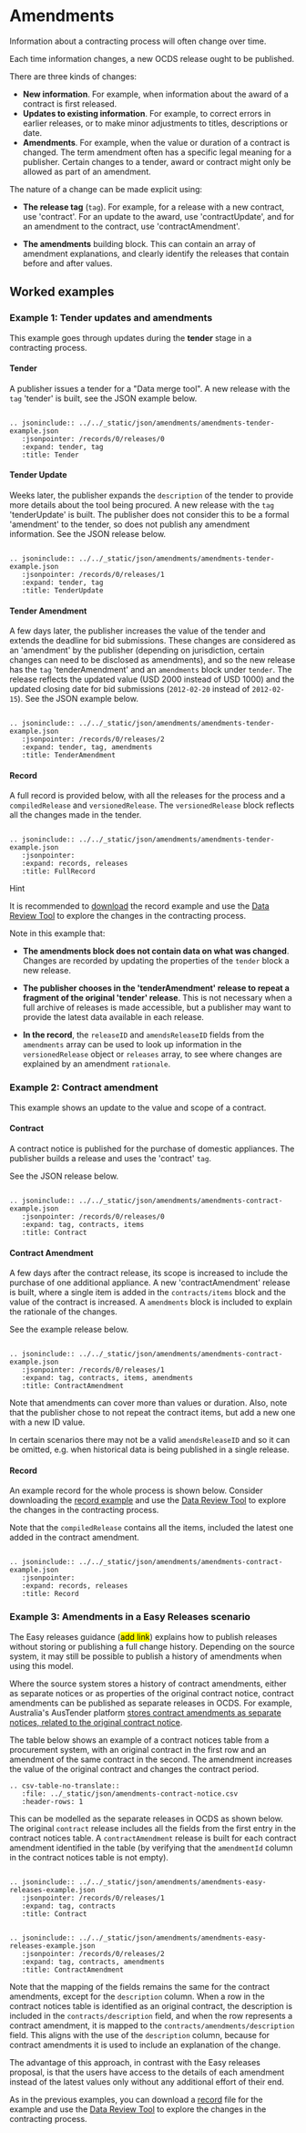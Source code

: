 # Amendments

Information about a contracting process will often change over time.

Each time information changes, a new OCDS release ought to be published.

There are three kinds of changes:

* **New information**. For example, when information about the award of a contract is first released.
* **Updates to existing information**. For example, to correct errors in earlier releases, or to make minor adjustments to titles, descriptions or date.
* **Amendments**. For example, when the value or duration of a contract is changed. The term amendment often has a specific legal meaning for a publisher. Certain changes to a tender, award or contract might only be allowed as part of an amendment.

The nature of a change can be made explicit using:

* **The release tag** (`tag`). For example, for a release with a new contract, use 'contract'. For an update to the award, use 'contractUpdate', and for an amendment to the contract, use 'contractAmendment'.

* **The amendments** building block. This can contain an array of amendment explanations, and clearly identify the releases that contain before and after values.

## Worked examples

### Example 1: Tender updates and amendments

This example goes through updates during the **tender** stage in a contracting process.

#### Tender

A publisher issues a tender for a "Data merge tool". A new release with the `tag` 'tender' is built, see the JSON example below.

```eval_rst

.. jsoninclude:: ../../_static/json/amendments/amendments-tender-example.json
   :jsonpointer: /records/0/releases/0
   :expand: tender, tag
   :title: Tender

```

#### Tender Update

Weeks later, the publisher expands the `description` of the tender to provide more details about the tool being procured. A new release with the `tag` 'tenderUpdate' is built. The publisher does not consider this to be a formal 'amendment' to the tender, so does not publish any amendment information. See the JSON release below.

```eval_rst

.. jsoninclude:: ../../_static/json/amendments/amendments-tender-example.json
   :jsonpointer: /records/0/releases/1
   :expand: tender, tag
   :title: TenderUpdate

```

#### Tender Amendment

A few days later, the publisher increases the value of the tender and extends the deadline for bid submissions. These changes are considered as an 'amendment' by the publisher (depending on jurisdiction, certain changes can need to be disclosed as amendments), and so the new release has the `tag` 'tenderAmendment' and an `amendments` block under `tender`. The release reflects the updated value (USD 2000 instead of USD 1000) and the updated closing date for bid submissions (`2012-02-20` instead of `2012-02-15`). See the JSON example below.

```eval_rst

.. jsoninclude:: ../../_static/json/amendments/amendments-tender-example.json
   :jsonpointer: /records/0/releases/2
   :expand: tender, tag, amendments
   :title: TenderAmendment

```

#### Record

A full record is provided below, with all the releases for the process and a `compiledRelease` and `versionedRelease`. The `versionedRelease` block reflects all the changes made in the tender.

```eval_rst

.. jsoninclude:: ../../_static/json/amendments/amendments-tender-example.json
   :jsonpointer:
   :expand: records, releases
   :title: FullRecord

```

<div class="example hint" markdown=1>

<p class="first admonition-title">Hint</p>

It is recommended to <a href="../../../_static/json/amendments/amendments-tender-example.json" target="_blank">download</a> the record example and use the [Data Review Tool](https://standard.open-contracting.org/review) to explore the changes in the contracting process.

</div>

Note in this example that:

* **The amendments block does not contain data on what was changed**. Changes are recorded by updating the properties of the `tender` block a new release.

* **The publisher chooses in the 'tenderAmendment' release to repeat a fragment of the original 'tender' release**. This is not necessary when a full archive of releases is made accessible, but a publisher may want to provide the latest data available in each release.

* **In the record**, the `releaseID` and `amendsReleaseID` fields from the `amendments` array can be used to look up information in the `versionedRelease` object or `releases` array, to see where changes are explained by an amendment `rationale`.

### Example 2: Contract amendment

This example shows an update to the value and scope of a contract.

#### Contract

A contract notice is published for the purchase of domestic appliances. The publisher builds a release and uses the 'contract' `tag`.

See the JSON release below.

```eval_rst

.. jsoninclude:: ../../_static/json/amendments/amendments-contract-example.json
   :jsonpointer: /records/0/releases/0
   :expand: tag, contracts, items
   :title: Contract

```

#### Contract Amendment

A few days after the contract release, its scope is increased to include the purchase of one additional appliance. A new 'contractAmendment' release is built, where a single item is added in the `contracts/items` block and the value of the contract is increased. A `amendments` block is included to explain the rationale of the changes.

See the example release below.

```eval_rst

.. jsoninclude:: ../../_static/json/amendments/amendments-contract-example.json
   :jsonpointer: /records/0/releases/1
   :expand: tag, contracts, items, amendments
   :title: ContractAmendment

```

Note that amendments can cover more than values or duration. Also, note that the publisher chose to not repeat the contract items, but add a new one with a new ID value.

In certain scenarios there may not be a valid `amendsReleaseID` and so it can be omitted, e.g. when historical data is being published in a single release.

#### Record

An example record for the whole process is shown below. Consider downloading the <a href="../../../_static/json/amendments/amendments-contract-example.json" target="_blank">record example</a> and use the [Data Review Tool](https://standard.open-contracting.org/review) to explore the changes in the contracting process.

Note that the `compiledRelease` contains all the items, included the latest one added in the contract amendment.

```eval_rst

.. jsoninclude:: ../../_static/json/amendments/amendments-contract-example.json
   :jsonpointer:
   :expand: records, releases
   :title: Record

```

### Example 3: Amendments in a Easy Releases scenario

The Easy releases guidance (<mark>add link</mark>) explains how to publish releases without storing or publishing a full change history. Depending on the source system, it may still be possible to publish a history of amendments when using this model.

Where the source system stores a history of contract amendments, either as separate notices or as properties of the original contract notice, contract amendments can be published as separate releases in OCDS. For example, Australia's AusTender platform [stores contract amendments as separate notices, related to the original contract notice](https://www.tenders.gov.au/Cn/Show/03a3c53e-b3bd-eac1-558a-4c659e44a516).

The table below shows an example of a contract notices table from a procurement system, with an original contract in the first row and an amendment of the same contract in the second. The amendment increases the value of the original contract and changes the contract period.

```eval_rst
.. csv-table-no-translate::
   :file: ../_static/json/amendments-contract-notice.csv
   :header-rows: 1
```

This can be modelled as the separate releases in OCDS as shown below. The original `contract` release includes all the fields from the first entry in the contract notices table. A `contractAmendment` release is built for each contract amendment identified in the table (by verifying that the `amendmentId` column in the contract notices table is not empty).

```eval_rst

.. jsoninclude:: ../../_static/json/amendments/amendments-easy-releases-example.json
   :jsonpointer: /records/0/releases/1
   :expand: tag, contracts
   :title: Contract

```

```eval_rst

.. jsoninclude:: ../../_static/json/amendments/amendments-easy-releases-example.json
   :jsonpointer: /records/0/releases/2
   :expand: tag, contracts, amendments
   :title: ContractAmendment

```
Note that the mapping of the fields remains the same for the contract amendments, except for the `description` column. When a row in the contract notices table is identified as an original contract, the description is included in the `contracts/description` field, and when the row represents a contract amendment, it is mapped to the `contracts/amendments/description` field. This aligns with the use of the `description` column, because for contract amendments it is used to include an explanation of the change.

The advantage of this approach, in contrast with the Easy releases proposal, is that the users have access to the details of each amendment instead of the latest values only without any additional effort of their end.

As in the previous examples, you can download a <a href="../../../_static/json/amendments/amendments-easy-releases-example.json" target="_blank">record</a> file for the example and use the [Data Review Tool](https://standard.open-contracting.org/review) to explore the changes in the contracting process.
